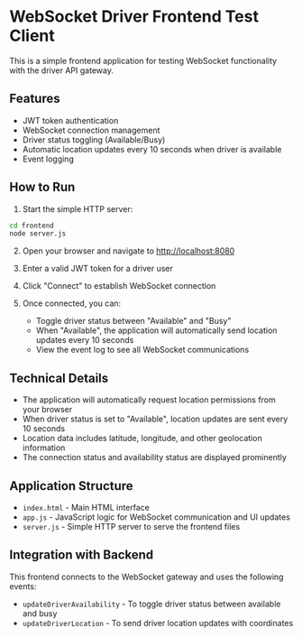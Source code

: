 # WebSocket Driver Frontend Test Client

This is a simple frontend application for testing WebSocket functionality with the driver API gateway.

## Features

- JWT token authentication
- WebSocket connection management
- Driver status toggling (Available/Busy)
- Automatic location updates every 10 seconds when driver is available
- Event logging

## How to Run

1. Start the simple HTTP server:

```bash
cd frontend
node server.js
```

2. Open your browser and navigate to [http://localhost:8080](http://localhost:8080)

3. Enter a valid JWT token for a driver user

4. Click "Connect" to establish WebSocket connection

5. Once connected, you can:
   - Toggle driver status between "Available" and "Busy"
   - When "Available", the application will automatically send location updates every 10 seconds
   - View the event log to see all WebSocket communications

## Technical Details

- The application will automatically request location permissions from your browser
- When driver status is set to "Available", location updates are sent every 10 seconds
- Location data includes latitude, longitude, and other geolocation information
- The connection status and availability status are displayed prominently

## Application Structure

- `index.html` - Main HTML interface
- `app.js` - JavaScript logic for WebSocket communication and UI updates
- `server.js` - Simple HTTP server to serve the frontend files

## Integration with Backend

This frontend connects to the WebSocket gateway and uses the following events:

- `updateDriverAvailability` - To toggle driver status between available and busy
- `updateDriverLocation` - To send driver location updates with coordinates
